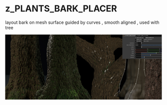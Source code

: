 # z_PLANTS_BARK_PLACER

layout bark on mesh surface guided by curves , smooth aligned , used with tree 

![z_PLANTS_BARK_PLACER](https://raw.githubusercontent.com/CorvaeOboro/zenv/master/hip/z_PLANTS_BARK_PLACER/z_PLANTS_BARK_PLACER.jpg?raw=true "z_PLANTS_BARK_PLACER")

